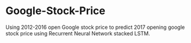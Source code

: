 # Google-Stock-Price
Using 2012-2016 open Google stock price to predict 2017 opening google stock price using Recurrent Neural Network stacked LSTM. 
